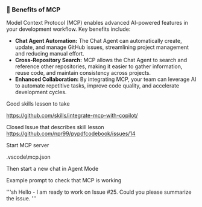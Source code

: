 ### 🚀 Benefits of MCP
Model Context Protocol (MCP) enables advanced AI-powered features in your development workflow. Key benefits include:
- **Chat Agent Automation:** The Chat Agent can automatically create, update, and manage GitHub issues, streamlining project management and reducing manual effort.
- **Cross-Repository Search:** MCP allows the Chat Agent to search and reference other repositories, making it easier to gather information, reuse code, and maintain consistency across projects.
- **Enhanced Collaboration:** By integrating MCP, your team can leverage AI to automate repetitive tasks, improve code quality, and accelerate development cycles.


Good skills lesson to take

https://github.com/skills/integrate-mcp-with-copilot/

Closed Issue that describes skill lesson
https://github.com/npr99/pypdfcodebook/issues/14




Start MCP server

.vscode\mcp.json

Then start a new chat in Agent Mode

Example prompt to check that MCP is working

'''sh
Hello - I am ready to work on Issue #25. Could you please summarize the issue.
'''


